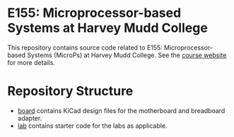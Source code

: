 # E155: Microprocessor-based Systems at Harvey Mudd College

This repository contains source code related to E155: Microprocessor-based Systems (MicroPs) at Harvey Mudd College.
See the [course website](https://hmc-e155.github.io/) for more details.

# Repository Structure

- [board](./board/) contains KiCad design files for the motherboard and breadboard adapter.
- [lab](./lab/) contains starter code for the labs as applicable.
